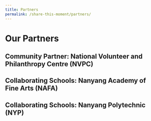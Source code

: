 ```yaml
---
title: Partners
permalink: /share-this-moment/partners/
---
```


# Our Partners

## Community Partner: National Volunteer and Philanthropy Centre (NVPC)

<Insert writeup>

## Collaborating Schools: Nanyang Academy of Fine Arts (NAFA)

<insert writeup>


## Collaborating Schools: Nanyang Polytechnic (NYP)

<insert writeup>
